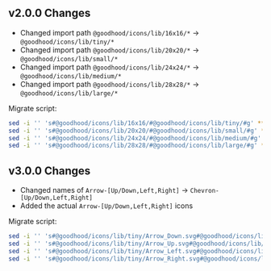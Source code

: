 ## v2.0.0 Changes

- Changed import path `@goodhood/icons/lib/16x16/*` -> `@goodhood/icons/lib/tiny/*`
- Changed import path `@goodhood/icons/lib/20x20/*` -> `@goodhood/icons/lib/small/*`
- Changed import path `@goodhood/icons/lib/24x24/*` -> `@goodhood/icons/lib/medium/*`
- Changed import path `@goodhood/icons/lib/28x28/*` -> `@goodhood/icons/lib/large/*`

Migrate script:
```bash
sed -i '' 's#@goodhood/icons/lib/16x16/#@goodhood/icons/lib/tiny/#g' **/*.jsx
sed -i '' 's#@goodhood/icons/lib/20x20/#@goodhood/icons/lib/small/#g' **/*.jsx
sed -i '' 's#@goodhood/icons/lib/24x24/#@goodhood/icons/lib/medium/#g' **/*.jsx
sed -i '' 's#@goodhood/icons/lib/28x28/#@goodhood/icons/lib/large/#g' **/*.jsx
```

## v3.0.0 Changes

- Changed names of `Arrow-[Up/Down,Left,Right]` -> `Chevron-[Up/Down,Left,Right]`
- Added the actual `Arrow-[Up/Down,Left,Right]` icons

Migrate script:
```bash
sed -i '' 's#@goodhood/icons/lib/tiny/Arrow_Down.svg#@goodhood/icons/lib/tiny/Chevron_Down.svg/#g' **/*.jsx
sed -i '' 's#@goodhood/icons/lib/tiny/Arrow_Up.svg#@goodhood/icons/lib/tiny/Chevron_Up.svg/#g' **/*.jsx
sed -i '' 's#@goodhood/icons/lib/tiny/Arrow_Left.svg#@goodhood/icons/lib/tiny/Chevron_Left.svg/#g' **/*.jsx
sed -i '' 's#@goodhood/icons/lib/tiny/Arrow_Right.svg#@goodhood/icons/lib/tiny/Chevron_Right.svg/#g' **/*.jsx
```
